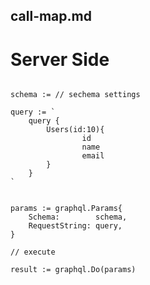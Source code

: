 call-map.md
-----------



# Server Side

```golang

schema := // sechema settings

query := `
    query {
        Users(id:10){
                id
                name
                email
        }
    }
`


params := graphql.Params{
    Schema:        schema,
    RequestString: query,
}

// execute 

result := graphql.Do(params)

```